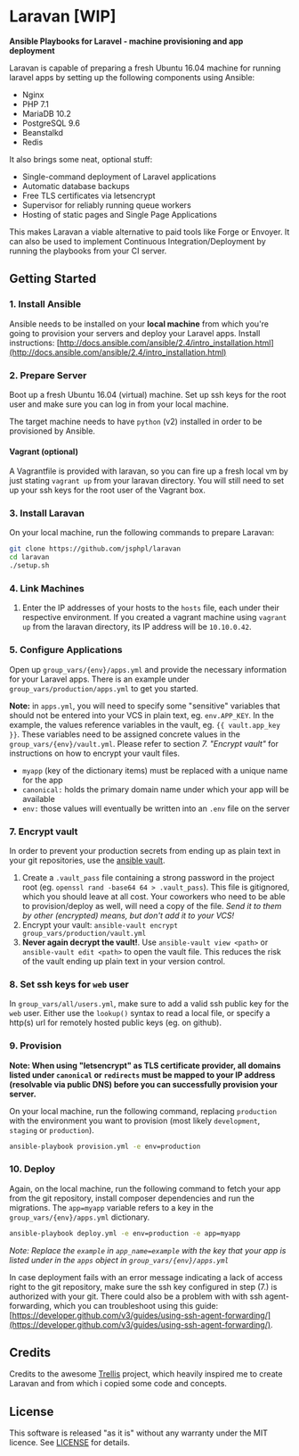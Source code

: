 # Laravan [WIP]

**Ansible Playbooks for Laravel - machine provisioning and app deployment**

Laravan is capable of preparing a fresh Ubuntu 16.04 machine for running laravel apps by setting up the following components using Ansible:

- Nginx
- PHP 7.1
- MariaDB 10.2
- PostgreSQL 9.6
- Beanstalkd
- Redis

It also brings some neat, optional stuff:

- Single-command deployment of Laravel applications
- Automatic database backups
- Free TLS certificates via letsencrypt
- Supervisor for reliably running queue workers
- Hosting of static pages and Single Page Applications

This makes Laravan a viable alternative to paid tools like Forge or Envoyer. It can also be used to implement Continuous Integration/Deployment by running the playbooks from your CI server.


## Getting Started
### 1. Install Ansible
Ansible needs to be installed on your **local machine** from which you're going to provision your servers and deploy your Laravel apps. Install instructions: [http://docs.ansible.com/ansible/2.4/intro_installation.html](http://docs.ansible.com/ansible/2.4/intro_installation.html)

### 2. Prepare Server
Boot up a fresh Ubuntu 16.04 (virtual) machine. Set up ssh keys for the root user and make sure you can log in from your local machine.

The target machine needs to have `python` (v2) installed in order to be provisioned by Ansible.

#### Vagrant (optional)
A Vagrantfile is provided with laravan, so you can fire up a fresh local vm by just stating `vagrant up` from your laravan directory. You will still need to set up your ssh keys for the root user of the Vagrant box.

### 3. Install Laravan
On your local machine, run the following commands to prepare Laravan:

```bash
git clone https://github.com/jsphpl/laravan
cd laravan
./setup.sh
```

### 4. Link Machines
1. Enter the IP addresses of your hosts to the `hosts` file, each under their respective environment. If you created a vagrant machine using `vagrant up` from the laravan directory, its IP address will be `10.10.0.42`.

### 5. Configure Applications
Open up `group_vars/{env}/apps.yml` and provide the necessary information for your Laravel apps. There is an example under `group_vars/production/apps.yml` to get you started.

**Note:** in `apps.yml`, you will need to specify some "sensitive" variables that should not be entered into your VCS in plain text, eg. `env.APP_KEY`. In the example, the values reference variables in the vault, eg. `{{ vault.app_key }}`. These variables need to be assigned concrete values in the `group_vars/{env}/vault.yml`. Please refer to section *7. "Encrypt vault"* for instructions on how to encrypt your vault files.

- `myapp` (key of the dictionary items) must be replaced with a unique name for the app
- `canonical:` holds the primary domain name under which your app will be available
- `env:` those values will eventually be written into an `.env` file on the server

### 7. Encrypt vault
In order to prevent your production secrets from ending up as plain text in your git repositories, use the [ansible vault](http://docs.ansible.com/ansible/2.4/vault.html).

1. Create a `.vault_pass` file containing a strong password in the project root (eg. `openssl rand -base64 64 > .vault_pass`). This file is gitignored, which you should leave at all cost. Your coworkers who need to be able to provision/deploy as well, will need a copy of the file. *Send it to them by other (encrypted) means, but don't add it to your VCS!*
2. Encrypt your vault: `ansible-vault encrypt group_vars/production/vault.yml`
3. **Never again decrypt the vault!**. Use `ansible-vault view <path>` or `ansible-vault edit <path>` to open the vault file. This reduces the risk of the vault ending up plain text in your version control.

### 8. Set ssh keys for `web` user
In `group_vars/all/users.yml`, make sure to add a valid ssh public key for the `web` user. Either use the `lookup()` syntax to read a local file, or specify a http(s) url for remotely hosted public keys (eg. on github).

### 9. Provision
**Note: When using "letsencrypt" as TLS certificate provider, all domains listed under `canonical` or `redirects` must be mapped to your IP address (resolvable via public DNS) before you can successfully provision your server.**

On your local machine, run the following command, replacing `production` with the environment you want to provision (most likely `development`, `staging` or `production`).

```bash
ansible-playbook provision.yml -e env=production
```

### 10. Deploy
Again, on the local machine, run the following command to fetch your app from the git repository, install composer dependencies and run the migrations. The `app=myapp` variable refers to a key in the `group_vars/{env}/apps.yml` dictionary. 

```bash
ansible-playbook deploy.yml -e env=production -e app=myapp
```

*Note: Replace the `example` in `app_name=example` with the key that your app is listed under in the `apps` object in `group_vars/{env}/apps.yml`*

In case deployment fails with an error message indicating a lack of access right to the git repository, make sure the ssh key configured in step (7.) is authorized with your git. There could also be a problem with with ssh agent-forwarding, which you can troubleshoot using this guide: [https://developer.github.com/v3/guides/using-ssh-agent-forwarding/](https://developer.github.com/v3/guides/using-ssh-agent-forwarding/).


## Credits
Credits to the awesome [Trellis](https://github.com/roots/trellis) project, which heavily inspired me to create Laravan and from which i copied some code and concepts.


## License
This software is released "as it is" without any warranty under the MIT licence. See [LICENSE](LICENSE) for details.
